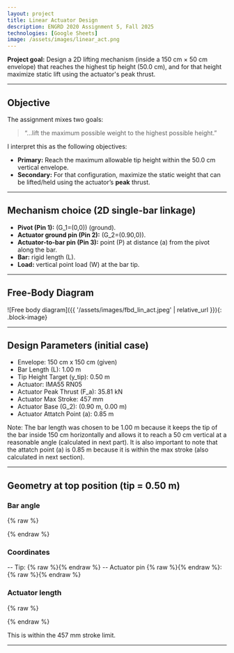 ```yaml
---
layout: project
title: Linear Actuator Design
description: ENGRD 2020 Assignment 5, Fall 2025
technologies: [Google Sheets]
image: /assets/images/linear_act.png
---
```


 **Project goal:** 
 Design a 2D lifting mechanism (inside a 150 cm × 50 cm envelope) that reaches the highest tip height (50.0 cm), and for that height maximize static lift using the actuator's peak thrust.

 ---

## Objective
The assignment mixes two goals:

> “…lift the maximum possible weight to the highest possible height.”

I interpret this as the following objectives:

- **Primary:** Reach the maximum allowable tip height within the 50.0 cm vertical envelope.  
- **Secondary:** For that configuration, maximize the static weight that can be lifted/held using the actuator’s **peak** thrust.

---

## Mechanism choice (2D single-bar linkage)

- **Pivot (Pin 1):** \(G_1=(0,0)\) (ground).  
- **Actuator ground pin (Pin 2):** \(G_2=(0.90,0)\).  
- **Actuator-to-bar pin (Pin 3):** point \(P\) at distance \(a\) from the pivot along the bar.  
- **Bar:** rigid length \(L\).  
- **Load:** vertical point load \(W\) at the bar tip.

---

## Free-Body Diagram

![Free body diagram]({{ '/assets/images/fbd_lin_act.jpeg' | relative_url }}){: .block-image}

---

## Design Parameters (initial case)

- Envelope: 150 cm x 150 cm (given)
- Bar Length (L): 1.00 m
- Tip Height Target (y_tip): 0.50 m
- Actuator: IMA55 RN05
- Actuator Peak Thrust (F_a): 35.81 kN
- Actuator Max Stroke: 457 mm
- Actuator Base (G_2): (0.90 m, 0.00 m)
- Actuator Attatch Point (a): 0.85 m

Note: The bar length was chosen to be 1.00 m because it keeps the tip of the bar inside 150 cm horizontally and allows it to reach a 50 cm vertical at a reasonable angle (calculated in next part). It is also important to note that the attatch point (a) is 0.85 m because it is within the max stroke (also calculated in next section).

---

## Geometry at top position (tip = 0.50 m)

### Bar angle

{% raw %}
<script type="math/tex; mode=display">
L\sin\theta = 0.50 \quad\Rightarrow\quad \theta = \arcsin\left(\frac{0.50}{1.00}\right) = 30^\circ
</script>
{% endraw %}

### Coordinates

-- Tip: {% raw %}<script type="math/tex">(L\cos\theta,\;L\sin\theta) = (0.866,\;0.500)\ \mathrm{m}</script>{% endraw %}
-- Actuator pin {% raw %}<script type="math/tex">P</script>{% endraw %}: {% raw %}<script type="math/tex">(a\cos\theta,\;a\sin\theta) = (0.736,\;0.425)\ \mathrm{m}</script>{% endraw %}

### Actuator length

{% raw %}
<script type="math/tex; mode=display">
|G_2P| = \sqrt{(0.90 - 0.736)^2 + (0 - 0.425)^2} \approx 0.456\ \mathrm{m} = 456\ \mathrm{mm}
</script>
{% endraw %}

This is within the 457 mm stroke limit.

---